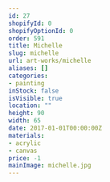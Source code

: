```yaml
---
id: 27
shopifyId: 0
shopifyOptionId: 0
order: 591
title: Michelle
slug: michelle
url: art-works/michelle
aliases: []
categories:
- painting
inStock: false
isVisible: true
location: ""
height: 90
width: 65
date: 2017-01-01T00:00:00Z
materials:
- acrylic
- canvas
price: -1
mainImage: michelle.jpg
---
```

